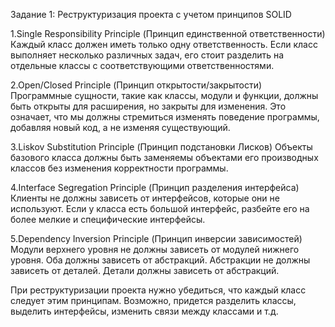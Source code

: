 
Задание 1: Реструктуризация проекта с учетом принципов SOLID

1.Single Responsibility Principle (Принцип единственной ответственности)
Каждый класс должен иметь только одну ответственность. Если класс выполняет несколько различных задач, его стоит разделить на отдельные классы с соответствующими ответственностями.

2.Open/Closed Principle (Принцип открытости/закрытости)
Программные сущности, такие как классы, модули и функции, должны быть открыты для расширения, но закрыты для изменения. Это означает, что мы должны стремиться изменять поведение программы, добавляя новый код, а не изменяя существующий.

3.Liskov Substitution Principle (Принцип подстановки Лисков)
Объекты базового класса должны быть заменяемы объектами его производных классов без изменения корректности программы.

4.Interface Segregation Principle (Принцип разделения интерфейса)
Клиенты не должны зависеть от интерфейсов, которые они не используют. Если у класса есть большой интерфейс, разбейте его на более мелкие и специфические интерфейсы.

5.Dependency Inversion Principle (Принцип инверсии зависимостей)
Модули верхнего уровня не должны зависеть от модулей нижнего уровня. Оба должны зависеть от абстракций. Абстракции не должны зависеть от деталей. Детали должны зависеть от абстракций.

При реструктуризации проекта нужно убедиться, что каждый класс следует этим принципам. Возможно, придется разделить классы, выделить интерфейсы, изменить связи между классами и т.д.